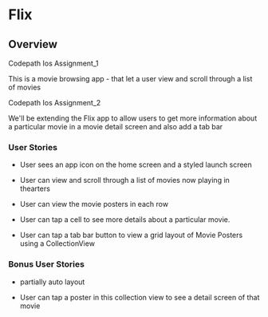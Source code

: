 # Flix

## Overview

Codepath Ios Assignment_1

This is a movie browsing app - that let a user view and scroll through a list of movies

Codepath Ios Assignment_2

We'll be extending the Flix app to allow users to get more information about a particular movie in a 
movie detail screen and also add a tab bar

### User Stories

* User sees an app icon on the home screen and a styled launch screen
* User can view and scroll through a list of movies now playing in thearters
* User can view the movie posters in each row

* User can tap a cell to see more details about a particular movie.
* User can tap a tab bar button to view a grid layout of Movie Posters using a CollectionView

### Bonus User Stories

* partially auto layout

* User can tap a poster in this collection view to see a detail screen of that movie



